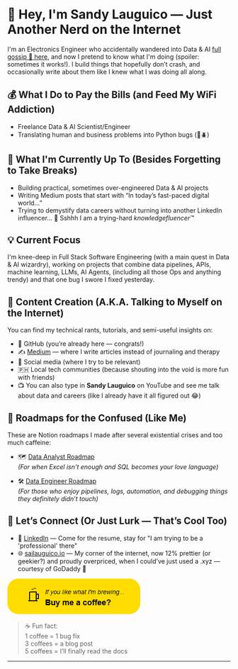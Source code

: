 # 👋 Hey, I'm Sandy Lauguico — Just Another Nerd on the Internet

I'm an Electronics Engineer who accidentally wandered into Data & AI <a href="https://www.linkedin.com/posts/activity-7006252743405305856-fCnt?utm_source=share&utm_medium=member_desktop&rcm=ACoAABwHM-MBtcv4Wx2rOT7AlHx8hBUiK_lyKro" target="_blank">full gossip 🍿 here</a>, and now I pretend to know what I'm doing (spoiler: sometimes it works!). I build things that hopefully don’t crash, and occasionally write about them like I knew what I was doing all along.


## 💰 What I Do to Pay the Bills (and Feed My WiFi Addiction)

- Freelance Data & AI Scientist/Engineer  
- Translating human and business problems into Python bugs (🐍🪲)

## 🚀 What I'm Currently Up To (Besides Forgetting to Take Breaks)

- Building practical, sometimes over-engineered Data & AI projects  
- Writing Medium posts that start with “In today’s fast-paced digital world…”  
- Trying to demystify data careers without turning into another LinkedIn influencer... 🤫 Sshhh I am a trying-hard *knowledgefluencer™*

## 💡 Current Focus

I'm knee-deep in Full Stack Software Engineering (with a main quest in Data & AI wizardry), working on projects that combine data pipelines, APIs, machine learning, LLMs, AI Agents, (including all those Ops and anything trendy) and that one bug I swore I fixed yesterday.

## 📝 Content Creation (A.K.A. Talking to Myself on the Internet)

You can find my technical rants, tutorials, and semi-useful insights on:

- 🐙 GitHub (you’re already here — congrats!)  
- ✍️ [Medium](https://medium.com/me/stories/public) — where I write articles instead of journaling and therapy  
- 📱 Social media (where I try to be relevant)  
- 🇵🇭 Local tech communities (because shouting into the void is more fun with friends)
- 📺 You can also type in **Sandy Lauguico** on YouTube and see me talk about data and careers (like I already have it all figured out 😂)

## 📍 Roadmaps for the Confused (Like Me)

These are Notion roadmaps I made after several existential crises and too much caffeine:

- 🗺️ [Data Analyst Roadmap](https://shadow-blue-572.notion.site/c3f88e41209349f6a0a18c40684a420a)  
  *(For when Excel isn't enough and SQL becomes your love language)*

- 🛠️ [Data Engineer Roadmap](https://shadow-blue-572.notion.site/b880b4ef0b1445aabec127442b97c79f?v=0a45fb3e2b5946d59708797eeea16671)  
  *(For those who enjoy pipelines, logs, automation, and debugging things they definitely didn’t touch)*

## 🤝 Let’s Connect (Or Just Lurk — That’s Cool Too)

- 💼 [LinkedIn](https://www.linkedin.com/in/sandy-lauguico-257592111/) — Come for the resume, stay for "I am trying to be a 'professional' there"
- 🌐 [sailauguico.io](https://sailauguico.io) — My corner of the internet, now 12% prettier (or geekier?) and proudly overpriced, when I could’ve just used a .xyz — courtesy of GoDaddy 💸
  

[![Buy Me a Coffee](buy-coffee-button%20(1).png)](https://buymeacoffee.com/sai_documents)

> ☕ Fun fact:  
> 1 coffee = 1 bug fix  
> 3 coffees = a blog post  
> 5 coffees = I’ll finally read the docs
---

<!--
[![Top Languages](https://github-readme-stats.vercel.app/api/top-langs/?username=sclauguico&layout=compact)](https://github.com/sclauguico)
-->
